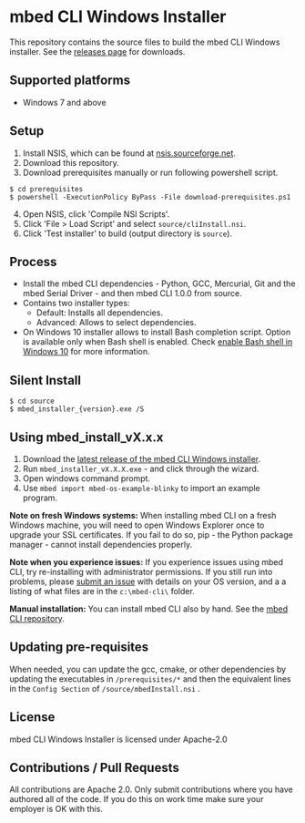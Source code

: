 # mbed CLI Windows Installer

This repository contains the source files to build the mbed CLI Windows installer. See the [releases page](https://github.com/ARMmbed/mbed-cli-windows-installer/releases/latest) for downloads.

## Supported platforms

* Windows 7 and above

## Setup

1. Install NSIS, which can be found at [nsis.sourceforge.net](http://nsis.sourceforge.net/Download).
2. Download this repository.
3. Download prerequisites manually or run following powershell script.

```
$ cd prerequisites
$ powershell -ExecutionPolicy ByPass -File download-prerequisites.ps1
```

4. Open NSIS, click 'Compile NSI Scripts'.
5. Click 'File > Load Script' and select `source/cliInstall.nsi`.
6. Click 'Test installer' to build (output directory is `source`).

## Process

* Install the mbed CLI dependencies - Python, GCC, Mercurial, Git and the mbed Serial Driver - and then mbed CLI 1.0.0 from source.
* Contains two installer types:
  * Default: Installs all dependencies.
  * Advanced: Allows to select dependencies.
* On Windows 10 installer allows to install Bash completion script. Option is available only when Bash shell is enabled. Check [enable Bash shell in Windows 10](http://www.windowscentral.com/how-install-bash-shell-command-line-windows-10) for more information. 

## Silent Install

```
$ cd source
$ mbed_installer_{version}.exe /S
```

## Using mbed_install_vX.x.x

1. Download the [latest release of the mbed CLI Windows installer](https://github.com/ARMmbed/mbed-cli-windows-installer/releases/latest). 
2. Run `mbed_installer_vX.X.X.exe` - and click through the wizard.
3. Open windows command prompt.
4. Use `mbed import mbed-os-example-blinky` to import an example program.

**Note on fresh Windows systems:** When installing mbed CLI on a fresh Windows machine, you will need to open Windows Explorer once to upgrade your SSL certificates. If you fail to do so, pip - the Python package manager - cannot install dependencies properly.

**Note when you experience issues:** If you experience issues using mbed CLI, try re-installing with administrator permissions. If you still run into problems,  please [submit an issue](https://github.com/armmbed/mbed-cli-windows-installer/issues) with details on your OS version, and a a listing of what files are in the `c:\mbed-cli\` folder. 

**Manual installation:** You can install mbed CLI also by hand. See the [mbed CLI repository](https://github.com/ARMmbed/mbed-cli#installing-mbed-cli).

## Updating pre-requisites

When needed, you can update the gcc, cmake, or other dependencies by updating the executables in `/prerequisites/*` and then the equivalent lines in the `Config Section` of `/source/mbedInstall.nsi` . 

## License

mbed CLI Windows Installer is licensed under Apache-2.0

## Contributions / Pull Requests

All contributions are Apache 2.0. Only submit contributions where you have authored all of the code. If you do this on work time make sure your employer is OK with this.

